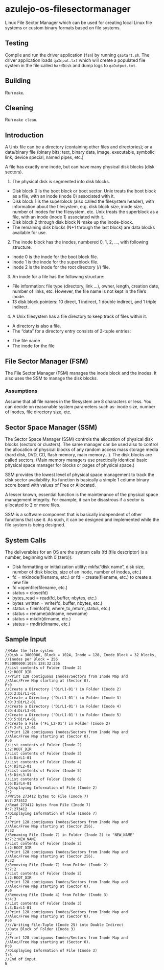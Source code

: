 # azulejo-os-filesectormanager

Linux File Sector Manager which can be used for creating local Linux file systems or custom binary formats based on file systems.

## Testing

Compile and run the driver application (`fsm`) by running `qaStart.sh`. The driver application loads `qaInput.txt` which will create a populated file system in the file called `hardDisk` and dump logs to `qaOutput.txt`.

## Building

Run `make`.

## Cleaning

Run `make clean`.

## Introduction

A Unix file can be a directory (containing other files and directories); or a data/binary file (binary bits: text, binary data, image, executable, symbolic link, device special, named pipes, etc.)

A file has exactly one inode, but can have many physical disk blocks (disk sectors).

1. The physical disk is segmented into disk blocks.

- Disk block 0 is the boot block or boot sector. Unix treats the boot block as a file, with an inode (inode 0) associated with it.
- Disk block 1 is the superblock (also called the filesystem header), with information about the filesystem, e.g. disk block size, inode size, number of inodes for the filesystem, etc. Unix treats the superblock as a file, with an inode (inode 1) associated with it.
- Disk block 2 through disk block N make up the inode-block.
- The remaining disk blocks (N+1 through the last block) are data blocks available for use.

2. The inode block has the inodes, numbered 0, 1, 2, ..., with following structure.

- Inode 0 is the inode for the boot block file.
- Inode 1 is the inode for the superblock file.
- Inode 2 is the inode for the root directory (/) file.

3. An inode for a file has the following structure:

- File information: file type (directory, link ...), owner, length, creation date, number of links, etc. However, the file name is not kept in the file’s inode.
- 13 disk block pointers: 10 direct, 1 indirect, 1 double indirect, and 1 triple indirect.

4. A Unix filesystem has a file directory to keep track of files within it.

- A directory is also a file.
- The “data” for a directory entry consists of 2-tuple entries:

* The file name
* The inode for the file

## File Sector Manager (FSM)

The File Sector Manager (FSM) manages the inode block and the inodes. It also uses the SSM to manage the disk blocks.

### Assumptions

Assume that all file names in the filesystem are 8 characters or less. You can decide on reasonable system parameters such as: inode size, number of inodes, file directory size, etc.

## Sector Space Manager (SSM)

The Sector Space Manager (SSM) controls the allocation of physical disk blocks (sectors or clusters). The same manager can be used also to control the allocation of physical blocks of any random access mass storage media (hard disk, DVD, CD, flash memory, main memory...). The disk blocks are called sectors. (Main memory managers use practically identical basic physical space manager for blocks or pages of physical space.)

SSM provides the lowest level of physical space management to track the disk sector availability. Its function is basically a simple 1 column binary score board with values of Free
or Allocated.

A lesser known, essential function is the maintenance of the physical space management integrity. For example, it can be disastrous if a sector is allocated to 2 or more files.

SSM is a software component that is basically independent of other functions that use it. As such, it can be designed and implemented while the file system is being designed.

## System Calls

The deliverables for an OS are the system calls (fd (file descriptor) is a number, beginning with 0 (zero)):

- Disk formatting or initialization utility: mkfs(“disk name”, disk size, number of disk blocks, size of an inode, number of inodes, etc.)
- fd = mkinode(filename, etc.) or fd = create(filename, etc.) to create a new file
- fd =openfile(filename, etc.)
- status = close(fd)
- bytes_read = read(fd, buffer, nbytes, etc.)
- bytes_written = write(fd, buffer, nbytes, etc.)
- status = fileinfo(fd, where_to_return_status, etc.)
- status = rename(oldname, newname)
- status = mkdir(dirname, etc.)
- status = rmdir(dirname, etc.)

## Sample Input

```
//Make the file system
//Disk = 3000000, Block = 1024, Inode = 128, Inode Block = 32 blocks,
//Inodes per Block = 256
M:3000000:1024:128:32:256
//List contents of Folder (Inode 2)
L:2:ROOT_DIR
//Print 128 contiguous Inodes/Sectors from Inode Map and
//Aloc/Free Map starting at (Sector 0).
P:0
//Create a Directory ('DirL1-01') in Folder (Inode 2)
C:D:2:DirL1-01
//Create a Directory ('DirL1-01') in Folder (Inode 3)
C:D:3:DirL2-01
//Create a Directory ('DirL1-01') in Folder (Inode 4)
C:D:4:DirL3-01
//Create a Directory ('DirL1-01') in Folder (Inode 5)
C:D:5:DirL4-01
//Create a File ('Fi_L2-01') in Folder (Inode 2)
C:F:2:Fi_L2-01
//Print 128 contiguous Inodes/Sectors from Inode Map and
//Aloc/Free Map starting at (Sector 0).
P:0
//List contents of Folder (Inode 2)
L:2:ROOT_DIR
//List contents of Folder (Inode 3)
L:3:DirL1-01
//List contents of Folder (Inode 4)
L:4:DirL2-01
//List contents of Folder (Inode 5)
L:5:DirL3-01
//List contents of Folder (Inode 6)
L:6:DirL4-01
//Displaying Information of File (Inode 2)
I:2
//Write 273412 bytes to File (Inode 7)
W:7:273412
//Read 273412 bytes from File (Inode 7)
R:7:273412
//Displaying Information of File (Inode 7)
I:7
//Print 128 contiguous Inodes/Sectors from Inode Map and
//Aloc/Free Map starting at (Sector 256).
P:32
//Renaming File (Inode 7) in Folder (Inode 2) to "NEW_NAME"
N:7:2:NEW_NAME
//List contents of Folder (Inode 2)
L:2:ROOT_DIR
//Print 128 contiguous Inodes/Sectors from Inode Map and
//Aloc/Free Map starting at (Sector 256).
P:32
//Removing File (Inode 7) from Folder (Inode 2)
V:7:2
//List contents of Folder (Inode 2)
L:2:ROOT_DIR
//Print 128 contiguous Inodes/Sectors from Inode Map and
//Aloc/Free Map starting at (Sector 0).
P:0
//Removing File (Inode 4) from Folder (Inode 3)
V:4:3
//List contents of Folder (Inode 3)
L:3:DirL1-01
//Print 128 contiguous Inodes/Sectors from Inode Map and
//Aloc/Free Map starting at (Sector 0).
P:0
////Writing File-Tuple (Inode 25) into Double Indirect
//Data Block of Folder (Inode 3)
T:3
//Print 128 contiguous Inodes/Sectors from Inode Map and
//Aloc/Free Map starting at (Sector 0).
P:0
//Displaying Information of File (Inode 3)
I:3
//End of input.
E
```

